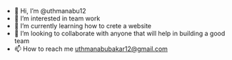 - 👋 Hi, I’m @uthmanabu12
- 👀 I’m interested in team work
- 🌱 I’m currently learning how to crete a website 
- 💞️ I’m looking to collaborate with anyone that will help in building a good team 
- 📫 How to reach me uthmanabubakar12@gmail.com

<!---
uthmanabu12/uthmanabu12 is a ✨ special ✨ repository because its `README.md` (this file) appears on your GitHub profile.
You can click the Preview link to take a look at your changes.
--->
